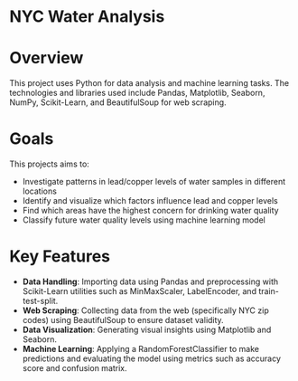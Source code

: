 # NYC Water Analysis

# Overview
This project uses Python for data analysis and machine learning tasks. The technologies and libraries used include Pandas, Matplotlib, Seaborn, NumPy, Scikit-Learn, and BeautifulSoup for web scraping.

# Goals
This projects aims to:
- Investigate patterns in lead/copper levels of water samples in different locations
- Identify and visualize which factors influence lead and copper levels
- Find which areas have the highest concern for drinking water quality
- Classify future water quality levels using machine learning model

# Key Features
- **Data Handling**: Importing data using Pandas and preprocessing with Scikit-Learn utilities such as MinMaxScaler, LabelEncoder, and train-test-split.
- **Web Scraping**: Collecting data from the web (specifically NYC zip codes) using BeautifulSoup to ensure dataset validity.
- **Data Visualization**: Generating visual insights using Matplotlib and Seaborn.
- **Machine Learning**: Applying a RandomForestClassifier to make predictions and evaluating the model using metrics such as accuracy score and confusion matrix.
